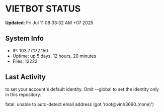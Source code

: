 # VIETBOT STATUS
**Updated**: Fri Jul 11 08:33:32 AM +07 2025

## System Info
- IP: 103.77.172.150
- Uptime: up 5 days, 12 hours, 20 minutes
- Files: 12222

## Last Activity

to set your account's default identity.
Omit --global to set the identity only in this repository.

fatal: unable to auto-detect email address (got 'root@vinh3690.(none)')
